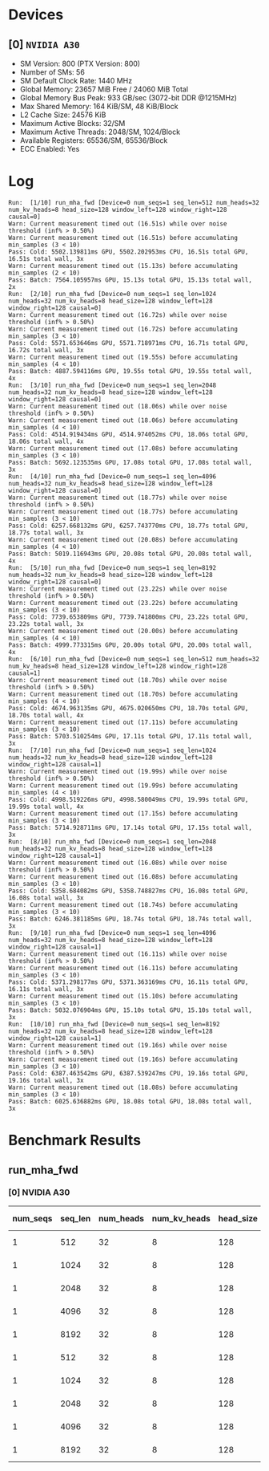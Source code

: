 # Devices

## [0] `NVIDIA A30`
* SM Version: 800 (PTX Version: 800)
* Number of SMs: 56
* SM Default Clock Rate: 1440 MHz
* Global Memory: 23657 MiB Free / 24060 MiB Total
* Global Memory Bus Peak: 933 GB/sec (3072-bit DDR @1215MHz)
* Max Shared Memory: 164 KiB/SM, 48 KiB/Block
* L2 Cache Size: 24576 KiB
* Maximum Active Blocks: 32/SM
* Maximum Active Threads: 2048/SM, 1024/Block
* Available Registers: 65536/SM, 65536/Block
* ECC Enabled: Yes

# Log

```
Run:  [1/10] run_mha_fwd [Device=0 num_seqs=1 seq_len=512 num_heads=32 num_kv_heads=8 head_size=128 window_left=128 window_right=128 causal=0]
Warn: Current measurement timed out (16.51s) while over noise threshold (inf% > 0.50%)
Warn: Current measurement timed out (16.51s) before accumulating min_samples (3 < 10)
Pass: Cold: 5502.139811ms GPU, 5502.202953ms CPU, 16.51s total GPU, 16.51s total wall, 3x 
Warn: Current measurement timed out (15.13s) before accumulating min_samples (2 < 10)
Pass: Batch: 7564.105957ms GPU, 15.13s total GPU, 15.13s total wall, 2x
Run:  [2/10] run_mha_fwd [Device=0 num_seqs=1 seq_len=1024 num_heads=32 num_kv_heads=8 head_size=128 window_left=128 window_right=128 causal=0]
Warn: Current measurement timed out (16.72s) while over noise threshold (inf% > 0.50%)
Warn: Current measurement timed out (16.72s) before accumulating min_samples (3 < 10)
Pass: Cold: 5571.653646ms GPU, 5571.718971ms CPU, 16.71s total GPU, 16.72s total wall, 3x 
Warn: Current measurement timed out (19.55s) before accumulating min_samples (4 < 10)
Pass: Batch: 4887.594116ms GPU, 19.55s total GPU, 19.55s total wall, 4x
Run:  [3/10] run_mha_fwd [Device=0 num_seqs=1 seq_len=2048 num_heads=32 num_kv_heads=8 head_size=128 window_left=128 window_right=128 causal=0]
Warn: Current measurement timed out (18.06s) while over noise threshold (inf% > 0.50%)
Warn: Current measurement timed out (18.06s) before accumulating min_samples (4 < 10)
Pass: Cold: 4514.919434ms GPU, 4514.974052ms CPU, 18.06s total GPU, 18.06s total wall, 4x 
Warn: Current measurement timed out (17.08s) before accumulating min_samples (3 < 10)
Pass: Batch: 5692.123535ms GPU, 17.08s total GPU, 17.08s total wall, 3x
Run:  [4/10] run_mha_fwd [Device=0 num_seqs=1 seq_len=4096 num_heads=32 num_kv_heads=8 head_size=128 window_left=128 window_right=128 causal=0]
Warn: Current measurement timed out (18.77s) while over noise threshold (inf% > 0.50%)
Warn: Current measurement timed out (18.77s) before accumulating min_samples (3 < 10)
Pass: Cold: 6257.668132ms GPU, 6257.743770ms CPU, 18.77s total GPU, 18.77s total wall, 3x 
Warn: Current measurement timed out (20.08s) before accumulating min_samples (4 < 10)
Pass: Batch: 5019.116943ms GPU, 20.08s total GPU, 20.08s total wall, 4x
Run:  [5/10] run_mha_fwd [Device=0 num_seqs=1 seq_len=8192 num_heads=32 num_kv_heads=8 head_size=128 window_left=128 window_right=128 causal=0]
Warn: Current measurement timed out (23.22s) while over noise threshold (inf% > 0.50%)
Warn: Current measurement timed out (23.22s) before accumulating min_samples (3 < 10)
Pass: Cold: 7739.653809ms GPU, 7739.741800ms CPU, 23.22s total GPU, 23.22s total wall, 3x 
Warn: Current measurement timed out (20.00s) before accumulating min_samples (4 < 10)
Pass: Batch: 4999.773315ms GPU, 20.00s total GPU, 20.00s total wall, 4x
Run:  [6/10] run_mha_fwd [Device=0 num_seqs=1 seq_len=512 num_heads=32 num_kv_heads=8 head_size=128 window_left=128 window_right=128 causal=1]
Warn: Current measurement timed out (18.70s) while over noise threshold (inf% > 0.50%)
Warn: Current measurement timed out (18.70s) before accumulating min_samples (4 < 10)
Pass: Cold: 4674.963135ms GPU, 4675.020650ms CPU, 18.70s total GPU, 18.70s total wall, 4x 
Warn: Current measurement timed out (17.11s) before accumulating min_samples (3 < 10)
Pass: Batch: 5703.510254ms GPU, 17.11s total GPU, 17.11s total wall, 3x
Run:  [7/10] run_mha_fwd [Device=0 num_seqs=1 seq_len=1024 num_heads=32 num_kv_heads=8 head_size=128 window_left=128 window_right=128 causal=1]
Warn: Current measurement timed out (19.99s) while over noise threshold (inf% > 0.50%)
Warn: Current measurement timed out (19.99s) before accumulating min_samples (4 < 10)
Pass: Cold: 4998.519226ms GPU, 4998.580049ms CPU, 19.99s total GPU, 19.99s total wall, 4x 
Warn: Current measurement timed out (17.15s) before accumulating min_samples (3 < 10)
Pass: Batch: 5714.928711ms GPU, 17.14s total GPU, 17.15s total wall, 3x
Run:  [8/10] run_mha_fwd [Device=0 num_seqs=1 seq_len=2048 num_heads=32 num_kv_heads=8 head_size=128 window_left=128 window_right=128 causal=1]
Warn: Current measurement timed out (16.08s) while over noise threshold (inf% > 0.50%)
Warn: Current measurement timed out (16.08s) before accumulating min_samples (3 < 10)
Pass: Cold: 5358.684082ms GPU, 5358.748827ms CPU, 16.08s total GPU, 16.08s total wall, 3x 
Warn: Current measurement timed out (18.74s) before accumulating min_samples (3 < 10)
Pass: Batch: 6246.381185ms GPU, 18.74s total GPU, 18.74s total wall, 3x
Run:  [9/10] run_mha_fwd [Device=0 num_seqs=1 seq_len=4096 num_heads=32 num_kv_heads=8 head_size=128 window_left=128 window_right=128 causal=1]
Warn: Current measurement timed out (16.11s) while over noise threshold (inf% > 0.50%)
Warn: Current measurement timed out (16.11s) before accumulating min_samples (3 < 10)
Pass: Cold: 5371.298177ms GPU, 5371.363169ms CPU, 16.11s total GPU, 16.11s total wall, 3x 
Warn: Current measurement timed out (15.10s) before accumulating min_samples (3 < 10)
Pass: Batch: 5032.076904ms GPU, 15.10s total GPU, 15.10s total wall, 3x
Run:  [10/10] run_mha_fwd [Device=0 num_seqs=1 seq_len=8192 num_heads=32 num_kv_heads=8 head_size=128 window_left=128 window_right=128 causal=1]
Warn: Current measurement timed out (19.16s) while over noise threshold (inf% > 0.50%)
Warn: Current measurement timed out (19.16s) before accumulating min_samples (3 < 10)
Pass: Cold: 6387.463542ms GPU, 6387.539247ms CPU, 19.16s total GPU, 19.16s total wall, 3x 
Warn: Current measurement timed out (18.08s) before accumulating min_samples (3 < 10)
Pass: Batch: 6025.636882ms GPU, 18.08s total GPU, 18.08s total wall, 3x
```

# Benchmark Results

## run_mha_fwd

### [0] NVIDIA A30

| num_seqs | seq_len | num_heads | num_kv_heads | head_size | window_left | window_right | causal |  Q Tensor  |  K Tensor  |  V Tensor  |   Output   | Tokens |  Est. FLOPS  | Memory Usage | Samples | CPU Time | Noise | GPU Time | Noise | Elem/s  | GlobalMem BW | BWUtil | Samples | Batch GPU |
|----------|---------|-----------|--------------|-----------|-------------|--------------|--------|------------|------------|------------|------------|--------|--------------|--------------|---------|----------|-------|----------|-------|---------|--------------|--------|---------|-----------|
|        1 |     512 |        32 |            8 |       128 |         128 |          128 |      0 |  4.000 MiB |  1.000 MiB |  1.000 MiB |  4.000 MiB |    512 |   2147483648 |           10 |      3x |  5.502 s |  inf% |  5.502 s |  inf% |  93.055 |   1.906 MB/s |  0.00% |      2x |   7.564 s |
|        1 |    1024 |        32 |            8 |       128 |         128 |          128 |      0 |  8.000 MiB |  2.000 MiB |  2.000 MiB |  8.000 MiB |   1024 |   8589934592 |           20 |      3x |  5.572 s |  inf% |  5.572 s |  inf% | 183.787 |   3.764 MB/s |  0.00% |      4x |   4.888 s |
|        1 |    2048 |        32 |            8 |       128 |         128 |          128 |      0 | 16.000 MiB |  4.000 MiB |  4.000 MiB | 16.000 MiB |   2048 |  34359738368 |           40 |      4x |  4.515 s |  inf% |  4.515 s |  inf% | 453.607 |   9.290 MB/s |  0.00% |      3x |   5.692 s |
|        1 |    4096 |        32 |            8 |       128 |         128 |          128 |      0 | 32.000 MiB |  8.000 MiB |  8.000 MiB | 32.000 MiB |   4096 | 137438953472 |           80 |      3x |  6.258 s |  inf% |  6.258 s |  inf% | 654.557 |  13.405 MB/s |  0.00% |      4x |   5.019 s |
|        1 |    8192 |        32 |            8 |       128 |         128 |          128 |      0 | 64.000 MiB | 16.000 MiB | 16.000 MiB | 64.000 MiB |   8192 | 549755813888 |          160 |      3x |  7.740 s |  inf% |  7.740 s |  inf% |  1.058K |  21.677 MB/s |  0.00% |      4x |   5.000 s |
|        1 |     512 |        32 |            8 |       128 |         128 |          128 |      1 |  4.000 MiB |  1.000 MiB |  1.000 MiB |  4.000 MiB |    512 |   2147483648 |           10 |      4x |  4.675 s |  inf% |  4.675 s |  inf% | 109.520 |   2.243 MB/s |  0.00% |      3x |   5.704 s |
|        1 |    1024 |        32 |            8 |       128 |         128 |          128 |      1 |  8.000 MiB |  2.000 MiB |  2.000 MiB |  8.000 MiB |   1024 |   8589934592 |           20 |      4x |  4.999 s |  inf% |  4.999 s |  inf% | 204.861 |   4.196 MB/s |  0.00% |      3x |   5.715 s |
|        1 |    2048 |        32 |            8 |       128 |         128 |          128 |      1 | 16.000 MiB |  4.000 MiB |  4.000 MiB | 16.000 MiB |   2048 |  34359738368 |           40 |      3x |  5.359 s |  inf% |  5.359 s |  inf% | 382.183 |   7.827 MB/s |  0.00% |      3x |   6.246 s |
|        1 |    4096 |        32 |            8 |       128 |         128 |          128 |      1 | 32.000 MiB |  8.000 MiB |  8.000 MiB | 32.000 MiB |   4096 | 137438953472 |           80 |      3x |  5.371 s |  inf% |  5.371 s |  inf% | 762.572 |  15.617 MB/s |  0.00% |      3x |   5.032 s |
|        1 |    8192 |        32 |            8 |       128 |         128 |          128 |      1 | 64.000 MiB | 16.000 MiB | 16.000 MiB | 64.000 MiB |   8192 | 549755813888 |          160 |      3x |  6.388 s |  inf% |  6.387 s |  inf% |  1.283K |  26.266 MB/s |  0.00% |      3x |   6.026 s |
